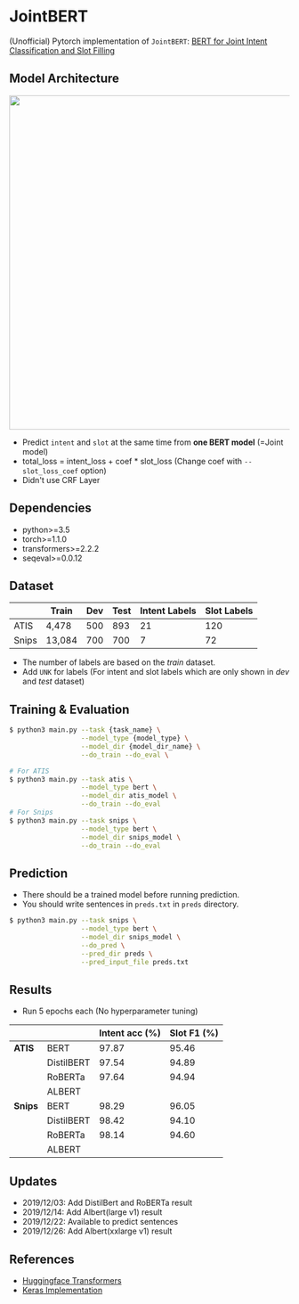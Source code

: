 # JointBERT

(Unofficial) Pytorch implementation of `JointBERT`: [BERT for Joint Intent Classification and Slot Filling](https://arxiv.org/abs/1902.10909)

## Model Architecture

<p float="left" align="center">
    <img width="600" src="https://user-images.githubusercontent.com/28896432/68875755-b2f92900-0746-11ea-8819-401d60e4185f.png" />  
</p>

- Predict `intent` and `slot` at the same time from **one BERT model** (=Joint model)
- total_loss = intent_loss + coef \* slot_loss (Change coef with `--slot_loss_coef` option)
- Didn't use CRF Layer

## Dependencies

- python>=3.5
- torch>=1.1.0
- transformers>=2.2.2
- seqeval>=0.0.12

## Dataset

|       | Train  | Dev | Test | Intent Labels | Slot Labels |
| ----- | ------ | --- | ---- | ------------- | ----------- |
| ATIS  | 4,478  | 500 | 893  | 21            | 120         |
| Snips | 13,084 | 700 | 700  | 7             | 72          |

- The number of labels are based on the _train_ dataset.
- Add `UNK` for labels (For intent and slot labels which are only shown in _dev_ and _test_ dataset)

## Training & Evaluation

```bash
$ python3 main.py --task {task_name} \
                  --model_type {model_type} \
                  --model_dir {model_dir_name} \
                  --do_train --do_eval \

# For ATIS
$ python3 main.py --task atis \
                  --model_type bert \
                  --model_dir atis_model \
                  --do_train --do_eval
# For Snips
$ python3 main.py --task snips \
                  --model_type bert \
                  --model_dir snips_model \
                  --do_train --do_eval
```

## Prediction

- There should be a trained model before running prediction.
- You should write sentences in `preds.txt` in `preds` directory.

```bash
$ python3 main.py --task snips \
                  --model_type bert \
                  --model_dir snips_model \
                  --do_pred \
                  --pred_dir preds \
                  --pred_input_file preds.txt
```

## Results

- Run 5 epochs each (No hyperparameter tuning)

|           |            | Intent acc (%) | Slot F1 (%) |
| --------- | ---------- | -------------- | ----------- |
| **ATIS**  | BERT       | 97.87          | 95.46       |
|           | DistilBERT | 97.54          | 94.89       |
|           | RoBERTa    | 97.64          | 94.94       |
|           | ALBERT     |                |             |
| **Snips** | BERT       | 98.29          | 96.05       |
|           | DistilBERT | 98.42          | 94.10       |
|           | RoBERTa    | 98.14          | 94.60       |
|           | ALBERT     |                |             |

## Updates

- 2019/12/03: Add DistilBert and RoBERTa result
- 2019/12/14: Add Albert(large v1) result
- 2019/12/22: Available to predict sentences
- 2019/12/26: Add Albert(xxlarge v1) result

## References

- [Huggingface Transformers](https://github.com/huggingface/transformers)
- [Keras Implementation](https://github.com/lytum/joint-intent-classification-and-slot-filling-based-on-BERT)
